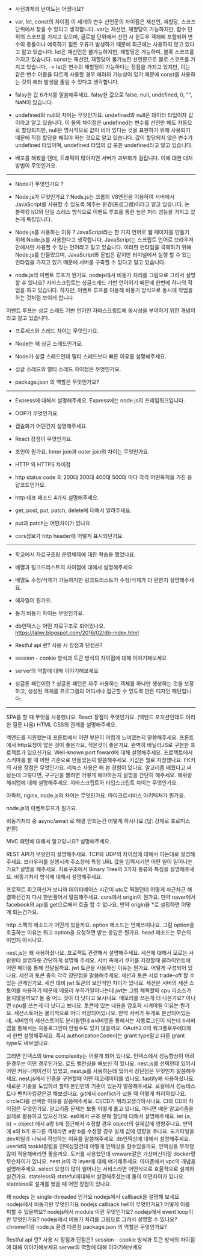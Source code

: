
* 사전과제의 난이도는 어땠나요?

* var, let, const의 차이점
이 세개의 변수 선언문의 차이점은 재선언, 재할당, 스코프 단위에서 찾을 수 있다고 생각합니다.
var는 재선언, 재할당이 가능하지만, 함수 단위의 스코프를 가지고 있으며, 글로벌 단위에서 선언 시 윈도우 객체에 포함되어 변수의 충돌이나 예측하기 힘든 오류가 발생하기 때문에 최근에는 사용하지 않고 있다고 알고 있습니다. 
let은 재선언은 불가능하지만, 재할당은 가능하며, 블록 스코프를 가지고 있습니다. 
const는 재선언, 재할당이 불가능한 선언문으로 블로 스코프를 가지고 있습니다.
  -> let은 변수의 재할당이 가능하다는 장점을 가지고 있지만, 이는 같은 변수 이름을 다르게 사용할 경우 에러의 가능성이 있기 때문에 const를 사용하는 것이 에러 발생을 줄일 수 있다고 생각합니다. 

* falsy한 값 6가지를 말씀해주세요.
falsy한 값으로 false, null, undefined, 0, "", NaN이 있습니다. 

* undefined와 null의 차이는 무엇인가요.
undefined와 null은 데이터 타입이자 값이라고 알고 있습니다. 
이 둘의 차이점은 undefined는 변수를 선언만 해도 자동으로 할당되지만, null은 명시적으로 값이 비어 있다는 것을 표현하기 위해 사용되기 때문에 직접 할당을 해줘야 하는 것으로 알고 있습니다. 
값이 할당되지 않은 변수가 undefined 타입이며, undefined 타입의 값 또한 undefined라고 알고 있습니다.

* 배포를 해봤을 텐데, 트래픽이 많아지면 서버가 과부화가 걸립니다. 이에 대한 대처 방법이 무엇인가요.

---

* Node가 무엇인가요 ?

* Node.js가 무엇인가요 ? 
Nods.js는 크롬의 V8엔진을 이용하여 서버에서 JavaScript를 사용할 수 있도록 해주는 환경(프로그램)이라고 알고 있습니다.
논 블락킹 I/O와 단일 스레스 방식으로 이벤트 루프를 통한 높은 처리 성능을 가지고 있는게 특징입니다.
* Node.js를 사용하는 이유 ? 
JavaScript라는 한 가지 언어로 웹 페이지를 만들기 위해 Node.js를 사용한다고 생각합니다. JavaScript는 스크립트 언어로 브라우저 안에서만 사용할 수 있는 언어라고 알고 있습니다. 이러한 런타임을 극복하기 위해 Node.js를 만들었으며, JavaScript와 문법은 같지만 터미널에서 실행 할 수 있는 런타임을 가지고 있기 때문에 서버를 구축할 수 있다고 알고 있습니다. 

* node.js의 이벤트 루프가 뭔가요. nodejs에서 비동기 처리를 그림으로 그려서 설명할 수 있나요?
자바스크립트는 싱글스레드 기반 언어이기 때문에 한번에 하나의 작업을 하고 있습니다. 하지만, 이벤트 루프를 이용해 비동기 방식으로 동시에 작업을 하는 것처럼 보이게 합니다. 

이벤트 루프는 싱글 스레드 기반 언어인 자바스크립트에 동시성을 부여하기 위한 개념이라고 알고 있습니다. 

* 프로세스와 스레드 차이는 무엇인가요.


* Node는 왜 싱글 스레드인가요.


* Node가 싱글 스레드인데 멀티 스레드보다 빠른 이유를 설명해주세요.


* 싱글 스레드와 멀티 스레드 차이점은 무엇인가요.


* package.json 의 역할은 무엇인가요?



---

* Express에 대해서 설명해주세요.
Express에는 node.js의 프레임워크입니다.

* OOP가 무엇인가요.

* 캡슐화가 어떤건지 설명해주세요.

* React 장점이 무엇인가요. 

* 조인이 뭔가요. Inner join과 outer join의 차이는 무엇인가요.

* HTTP 와 HTTPS 차이점

* http status code 의 200대 300대 400대 500대 마다 각각 어떤목적을 가진 응답코드인가요.

* http 대표 메소드 4가지 설명해주세요.

* get, post, put, patch, delete에 대해서 알려주세요.

* put과 patch는 어떤차이가 있나요.

* cors정보가 http header에 어떻게 표시되던가요.



---

* 학교에서 자료구조랑 운영체제에 대한 학습을 했었나요.

* 배열과 링크드리스트의 차이점에 대해서 설명해주세요.

* 배열도 수정/삭제가 가능하지만 링크드리스트가 수정/삭제가 더 편한지 설명해주세요.

* 에자일이 뭔가요.

* 동기 비동기 차이는 무엇인가요.

* db인덱스는 어떤 자료구조로 되어있나요.
https://lalwr.blogspot.com/2016/02/db-index.html


* Restful api 란? 사용 시 장점과 단점은?

* session - cookie 방식과 토큰 방식의 차이점에 대해 이야기해보세요

* server의 역할에 대해 이야기해보세요

* 싱글톤 패턴이란 ? 
싱글톤 패턴은 자주 사용하는 객체를 하나만 생성하는 것을 보장하고, 생성된 객체를 프로그램의 어디서나 접근할 수 있도록 만든 디자인 패턴입니다.



---------------------------------------------------------------

SPA를 할 때 무엇을 사용했나요.
React 장점이 무엇인가요. (백엔드 포지션인데도 이러한 질문 나옴)
HTML CSS의 관계를 설명해주세요.


백엔드를 지원했는데 프론트에서 어떤 부분이 어렵게 느껴졌는지 말씀해주세요.
프론트에서 http요청이 많은 것이 좋은가요, 적은것이 좋은가요.
완벽히 바닐라JS로 구현한 프로젝트가 있으신가요.
Well-known port foward에 대해 설명해주세요.
프로젝트에서 스키마를 짤 때 어떤 기준으로 만들었는지 말씀해주세요.
키값은 뭘로 지정했나요.
FK키의 사용 장점은 무엇인가요.
리눅스 사용은 해 본 경험이 있나요.
알고리즘 배웠다고 써놨는데 그렇다면, 구구단을 짤려면 어떻게 해야하는지 설명을 간단히 해주세요.
해쉬랑 해쉬맵에 대해 설명해주세요.
자바스크립트와 타입스크립트 차이는 무엇인가요.

아파치, nginx, node.js의 차이는 무엇인가요.
마이크로서비스 아키텍처가 뭔가요.

node.js의 이벤트루프가 뭔가요.

비동기처리 중 async/await 로 해결 안되는건 어떻게 하시나요.(답: 강제로 프로미스 반환)

MVC 패턴에 대해서 알고있나요? 설명해주세요.

REST API가 무엇인지 설명해주세요.
TCP와 UDP의 차이점에 대해서 아는대로 설명해주세요.
브라우저를 실행시켜 주소창에 특정 URL 값을 입력시키면 어떤 일이 일어나는가요? 설명을 해주세요.
자료구조에서 Binary Tree의 3가지 종류와 특징을 설명해주세요.
비동기처리 방식에 대해서 설명해주세요.

프로젝트 회고하신거 보니까 데이터베이스 시간이 utc로 찍혔던데 어떻게 차근차근 해결하신건지 다시 한번풀어서 말씀해주세요. 
cors에서 origin이 뭔가요.
만약 naver에서 facebook의 api를 get으로해서 호출 할 수 없나요.
만약 origin을 *로 설정하면 어떻게 되는건가요.

http 스펙의 메소드가 어떤게 있을까요.
option 메소드는 언제쓰이나요.
그럼 option을 호출하는 이유는 뭐고 option을 요청하면 받는 응답은 뭔가요.
head 메소드는 무슨의미인지 아시나요.

nest.js는 왜 사용하셨나요.
프로젝트 관련해서 설명해주세요.
세션에 대해서 모르는 사람한테 설명하듯 간단하게 설명해 주세요.
서버 측에서 쿠키를 저장할때 클라이언트에 어떤 헤더를 통해 전달될까요.
jwt 토큰을 사용하신 이유는 뭔가요. 어떻게 구성되어 있나요.
세션과 토큰 중의 각각 장단점을 말씀해주세요.
세션과 토큰 서로 trade-off 할 수 있는 관계인가요.
세션 대비 jwt 토큰의 보안적인 차이가 있나요.
세션은 서버의 세션 스토어를 사용하기 때문에 메모리 부하가일어나는데 jwt는 그럼 해독할때 cpu 리소스가 들지않을까요? 둘 중 어느 것이 더 낫다고 보시나요. 메모리를 쓰는게 더 나은가요? 아니면 cpu를 쓰는게 더 낫다고 보나요.
토큰에 있는 내용을 암호화 시켜야될 이유는 뭔가요.
세션스토어는 물리적으로 어디 저장되어있나요.
만약 서버가 두개로 분산되어있는데, 서버앱의 세션스토어도 분리될텐데 a서버앱을 통해서는 자동로그인이 되는데 b서버앱을 통해서는 자동로그인이 안될수도 있지 않을까요.
OAuth2.0의 워크플로우에대해서 한번 설명해주세요.
혹시 authorizationCode라는 grant type말고 다른 grant type도 써보셨나요.

그러면 인덱스의 time complexity는 어떻게 되어 있나요.
인덱스에서 성능향상이 어려운경우는 어떤 경우인가요.
로드 밸런싱을 해보신 적 있나요.
nest.js를 선택한데 있어서 어떤 커뮤니케이션이 있었고, nest.js를 사용하는데 있어서 장단점은 무엇인지 말씀해주세요.
nest.js에서 인증을 구현할때 어떤 데코레이터를 썼나요.
fastify왜 사용하셨나요.
새로운 기술을 도입하려 할때 본인만의 기준이 있는지 말씀해주세요.
로컬에서 성능테스트나 벤치마킹같은걸 해보셨나요.
git에서 conflict가 났을 때 어떻게 처리하셨나요.
circleCI를 선택한 이유를 말씀해주세요.
CI/CD가 뭐라고생각하시나요. CI와 CD의 차이점은 무엇인가요.
알고리즘 문제는 보통 어떻게 풀고 있나요, 아니면 배운 알고리즘을 실제로 활용하고 있으신가요.
es6에서 구조 분해 할당에 대해서 설명해주세요.
let {a, b} = object 에서 a랑 b에 접근해서 수정할 경우 object의 실제값에 영향주나요.
만약에 a와 b가 또다른 객체라면 a랑 b를 수정할 경우 실제 값에 영향을 주나요.
도커파일을 dev파일과 나눠서 작성하는 이유를 말씀해주세요.
db인덱싱에 대해서 설명해주세요.
userId와 taskId칼럼을 인덱싱할건데 어떻게 인덱싱을 할수있을까요.
인덱싱을 무작정 많이 적용해버리면 좋을까요.
도커를 사용했던데 vmware같은 가상머신이랑 docker랑 무슨차이가 있나요.
nest.js의 각 layer에 대해 얘기해주세요.
아마존에서 vpc의 개념을 설명해주세요.
select 요청이 많이 일어나는 서비스라면 어떤식으로 효율적으로 설계하실건가요.
stateless와 stateful에대해서 설명해주셨는데 둘이 어떤차이가 있나요.
stateless로 설계를 했을 때 어떤 장점이 있나요.



왜 nodejs 는 single-threaded 인가요
nodejs에서 callback을 설명해 보세요
nodejs에서 비동기란 무엇인가요
nodejs callback hell이 무엇인가요? 어떻게 이를 피할 수 있을까요?
nodejs에서 module 이란 무엇인가요?
nodejs에서 event loop이란 무엇인가요? 
nodejs에서 비동기 처리를 그림으로 그려서 설명할 수 있나요?
chrome이랑 node.js 환경 다른점
package.json 의 역할은 무엇인가요?

Restful api 란? 사용 시 장점과 단점은?
session - cookie 방식과 토큰 방식의 차이점에 대해 이야기해보세요
server의 역할에 대해 이야기해보세요